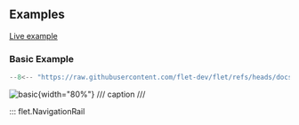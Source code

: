 ## Examples

[Live example](https://flet-controls-gallery.fly.dev/navigation/navigationrail)

### Basic Example

```python
--8<-- "https://raw.githubusercontent.com/flet-dev/flet/refs/heads/docs/sdk/python/examples/controls/navigation-rail/basic.py"
```

![basic](https://raw.githubusercontent.com/flet-dev/flet/docs/sdk/python/examples/controls/navigation-rail/media/basic.gif){width="80%"}
/// caption
///

::: flet.NavigationRail
